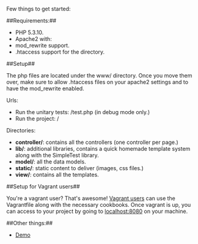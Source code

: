Few things to get started:

##Requirements:##

 * PHP 5.3.10.
 * Apache2 with:
  * mod_rewrite support.
  * .htaccess support for the directory.


##Setup##

The php files are located under the www/ directory. Once you move them over, make sure to allow .htaccess files on your apache2 settings and to have the mod_rewrite enabled.

Urls:
 * Run the unitary tests: /test.php (in debug mode only.)
 * Run the project: /

Directories:

 * **controller/**: contains all the controllers (one controller per page.)
 * **lib/**: additional libraries, contains a quick homemade template system along with the SimpleTest library.
 * **model/**: all the data models.
 * **static/**: static content to deliver (images, css files.)
 * **view/**: contains all the templates.


##Setup for Vagrant users##

You're a vagrant user? That's awesome! [Vagrant users](http://vagrantup.com/) can use the Vagrantfile along with the necessary cookbooks. Once vagrant is up, you can access to your project by going to [localhost:8080](http://localhost:8080/) on your machine.


##Other things:##

 * [Demo](http://allhands.xethorn.net/)
